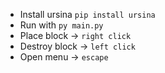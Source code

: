 - Install ursina `pip install ursina`
- Run with `py main.py`
- Place block -> `right click`
- Destroy block -> `left click`
- Open menu -> `escape`
